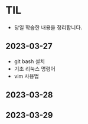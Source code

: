 # TIL
- 당일 학습한 내용을 정리합니다.
## 2023-03-27
- git bash 설치
- 기초 리눅스 명령어
- vim 사용법
## 2023-03-28

## 2023-03-29